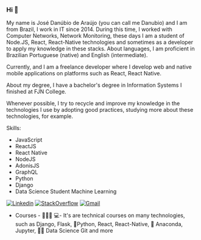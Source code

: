### Hi 👋
My name is José Danúbio de Araújo (you can call me Danubio) and I am from Brazil, I work in IT since 2014.
During this time, I worked with Computer Networks, Network Monitoring, these days I am a student of Node.JS, React, React-Native technologies and sometimes as a developer to apply my knowledge in these stacks.
About languages, I am proficient in Brazilian Portuguese (native) and English (intermediate).

Currently, and I am a freelance developer where I develop web and native mobile applications on platforms such as React, React Native.

About my degree, I have a bachelor's degree in Information Systems I finished at FJN College.

Whenever possible, I try to recycle and improve my knowledge in the technologies I use by adopting good practices, studying more about these technologies, for example.

Skills:
- JavaScript
- ReactJS
- React Native
- NodeJS
- AdonisJS
- GraphQL
- Python 
- Django
- Data Science Student Machine Learning


[![Linkedin](https://img.shields.io/badge/LinkedIn-blue?style=for-the-badge&logo=Linkedin)](https://www.linkedin.com/in/danubio-de-araújo-a83b99a2/)
[![StackOverflow](https://img.shields.io/badge/Stackoverflow-lightgrey?style=for-the-badge&logo=stack-overflow)](https://pt.stackoverflow.com/users/174842/danubio-de-araújo)
[![Gmail](https://img.shields.io/badge/-Gmail-c14438?style=for-the-badge&logo=Gmail&logoColor=white&link=mailto:danubio.bwm@gmail.com)](mailto:danubio.bwm@gmail.com)






- Courses - 👨🏼‍🏫 💻- It's are technical courses on many technologies, such as Django, Flask, 🐍️Python, React, React-Native, 🐍️ Anaconda, Jupyter, 👨‍💻️ Data Science Git and more

